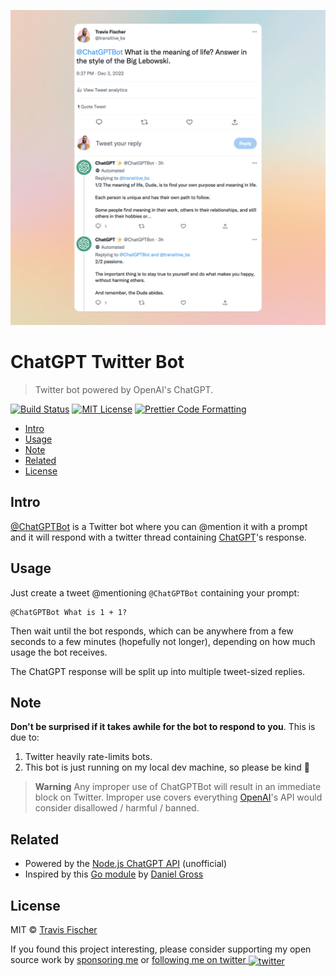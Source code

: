 <p align="center">
  <a href="https://twitter.com/ChatGPTBot">
    <img alt="Example Twitter thread using @ChatGPTBot" src="/media/demo.jpg">
  </a>
</p>

# ChatGPT Twitter Bot <!-- omit in toc -->

> Twitter bot powered by OpenAI's ChatGPT.

[![Build Status](https://github.com/transitive-bullshit/chatgpt-twitter-bot/actions/workflows/test.yml/badge.svg)](https://github.com/transitive-bullshit/chatgpt-twitter-bot/actions/workflows/test.yml) [![MIT License](https://img.shields.io/badge/license-MIT-blue)](https://github.com/transitive-bullshit/chatgpt-twitter-bot/blob/main/license) [![Prettier Code Formatting](https://img.shields.io/badge/code_style-prettier-brightgreen.svg)](https://prettier.io)

- [Intro](#intro)
- [Usage](#usage)
- [Note](#note)
- [Related](#related)
- [License](#license)

## Intro

[@ChatGPTBot](https://twitter.com/ChatGPTBot) is a Twitter bot where you can @mention it with a prompt and it will respond with a twitter thread containing [ChatGPT](https://github.com/transitive-bullshit/chatgpt-api)'s response.

## Usage

Just create a tweet @mentioning `@ChatGPTBot` containing your prompt:

```
@ChatGPTBot What is 1 + 1?
```

Then wait until the bot responds, which can be anywhere from a few seconds to a few minutes (hopefully not longer), depending on how much usage the bot receives.

The ChatGPT response will be split up into multiple tweet-sized replies.

## Note

**Don't be surprised if it takes awhile for the bot to respond to you**. This is due to:

1. Twitter heavily rate-limits bots.
2. This bot is just running on my local dev machine, so please be kind 🙏

> **Warning**
> Any improper use of ChatGPTBot will result in an immediate block on Twitter. Improper use covers everything [OpenAI](https://openai.com/blog/chatgpt/)'s API would consider disallowed / harmful / banned.

## Related

- Powered by the [Node.js ChatGPT API](https://github.com/transitive-bullshit/chatgpt-api) (unofficial)
- Inspired by this [Go module](https://github.com/danielgross/whatsapp-gpt) by [Daniel Gross](https://github.com/danielgross)

## License

MIT © [Travis Fischer](https://transitivebullsh.it)

If you found this project interesting, please consider supporting my open source work by [sponsoring me](https://github.com/sponsors/transitive-bullshit) or <a href="https://twitter.com/transitive_bs">following me on twitter <img src="https://storage.googleapis.com/saasify-assets/twitter-logo.svg" alt="twitter" height="24px" align="center"></a>
